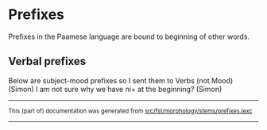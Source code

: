 # Prefixes
Prefixes in the Paamese language are bound to beginning of other words.

## Verbal prefixes

Below are subject-mood prefixes so I sent them to Verbs (not Mood) (Simon)
I am not sure why we have ni+ at the beginning? (Simon)

* * *

<small>This (part of) documentation was generated from [src/fst/morphology/stems/prefixes.lexc](https://github.com/giellalt/lang-pma/blob/main/src/fst/morphology/stems/prefixes.lexc)</small>

---

